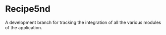 # Recipe5nd
A development branch for tracking the integration of all the various modules of the application.
